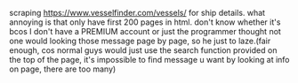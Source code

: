 scraping https://www.vesselfinder.com/vessels/ for ship details. what annoying is that only have first 200 pages in html. don't know whether it's bcos I don't have a PREMIUM account or just the programmer thought not one would looking those message page by page, so he just to laze.(fair enough, cos normal guys would just use the search function provided on the top of the page, it's impossible to find message u want by looking at info on page, there are too many)
